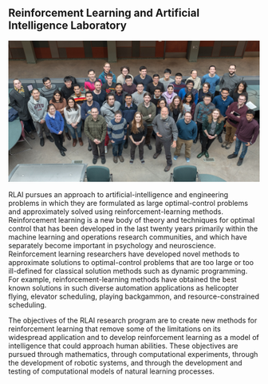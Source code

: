 ## Reinforcement Learning and Artificial Intelligence Laboratory

<img src="images/lab_photo.jpg" alt="RLAI group" class="inline"/>

RLAI pursues an approach to artificial-intelligence and engineering problems in which they are formulated as large optimal-control problems and approximately solved using reinforcement-learning methods. Reinforcement learning is a new body of theory and techniques for optimal control that has been developed in the last twenty years primarily within the machine learning and operations research communities, and which have separately become important in psychology and neuroscience. Reinforcement learning researchers have developed novel methods to approximate solutions to optimal-control problems that are too large or too ill-defined for classical solution methods such as dynamic programming. For example, reinforcement-learning methods have obtained the best known solutions in such diverse automation applications as helicopter flying, elevator scheduling, playing backgammon, and resource-constrained scheduling.

The objectives of the RLAI research program are to create new methods for reinforcement learning that remove some of the limitations on its widespread application and to develop reinforcement learning as a model of intelligence that could approach human abilities. These objectives are pursued through mathematics, through computational experiments, through the development of robotic systems, and through the development and testing of computational models of natural learning processes.

